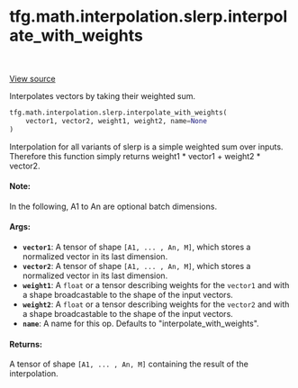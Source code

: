 <div itemscope itemtype="http://developers.google.com/ReferenceObject">
<meta itemprop="name" content="tfg.math.interpolation.slerp.interpolate_with_weights" />
<meta itemprop="path" content="Stable" />
</div>

# tfg.math.interpolation.slerp.interpolate_with_weights

<!-- Insert buttons and diff -->

<table class="tfo-notebook-buttons tfo-api" align="left">
</table>

<a target="_blank" href="https://github.com/tensorflow/graphics/blob/master/tensorflow_graphics/math/interpolation/slerp.py">View source</a>



Interpolates vectors by taking their weighted sum.

```python
tfg.math.interpolation.slerp.interpolate_with_weights(
    vector1, vector2, weight1, weight2, name=None
)
```



<!-- Placeholder for "Used in" -->

Interpolation for all variants of slerp is a simple weighted sum over inputs.
Therefore this function simply returns weight1 * vector1 + weight2 * vector2.

#### Note:

In the following, A1 to An are optional batch dimensions.



#### Args:


* <b>`vector1`</b>: A tensor of shape `[A1, ... , An, M]`, which stores a normalized
  vector in its last dimension.
* <b>`vector2`</b>: A tensor of shape `[A1, ... , An, M]`, which stores a normalized
  vector in its last dimension.
* <b>`weight1`</b>: A `float` or a tensor describing weights for the `vector1` and with
  a shape broadcastable to the shape of the input vectors.
* <b>`weight2`</b>: A `float` or a tensor describing weights for the `vector2` and with
  a shape broadcastable to the shape of the input vectors.
* <b>`name`</b>: A name for this op. Defaults to "interpolate_with_weights".


#### Returns:

A tensor of shape `[A1, ... , An, M]` containing the result of the
interpolation.
